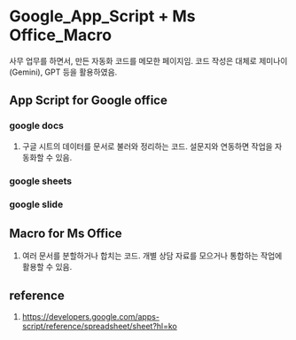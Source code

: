 # Google_App_Script + Ms Office_Macro

사무 업무를 하면서, 만든 자동화 코드를 메모한 페이지임.
코드 작성은 대체로 제미나이(Gemini), GPT 등을 활용하였음.

## App Script for Google office

### google docs
1. 구글 시트의 데이터를 문서로 불러와 정리하는 코드. 설문지와 연동하면 작업을 자동화할 수 있음.


### google sheets

### google slide




## Macro for Ms Office
1. 여러 문서를 분할하거나 합치는 코드. 개별 상담 자료를 모으거나 통합하는 작업에 활용할 수 있음.

## reference

1. https://developers.google.com/apps-script/reference/spreadsheet/sheet?hl=ko
